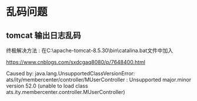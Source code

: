 # 乱码问题

## tomcat 输出日志乱码

终极解决方法 : 在C:\apache-tomcat-8.5.30\bin\catalina.bat文件中加入

https://www.cnblogs.com/sxdcgaq8080/p/7648400.html

Caused by: java.lang.UnsupportedClassVersionError: ats/ity/membercenter/controller/MUserController : Unsupported major.minor version 52.0 (unable to load class ats.ity.membercenter.controller.MUserController)


